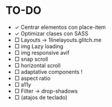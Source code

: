# TO-DO

+ ✓ Centrar elementos con place-item
+ ✓ Optimizar clases con SASS
+ □ Layouts -> 1linelayouts.glitch.me
+ □ img Lazy loading
+ □ img responsive <source> avif
+ □ snap scroll
+ □ horizontal scroll
+ □ adaptative components !
+ □ aspect ratio
+ □ a11y
+ □ Filter -> drop-shadows
+ □ (atajos de teclado)
